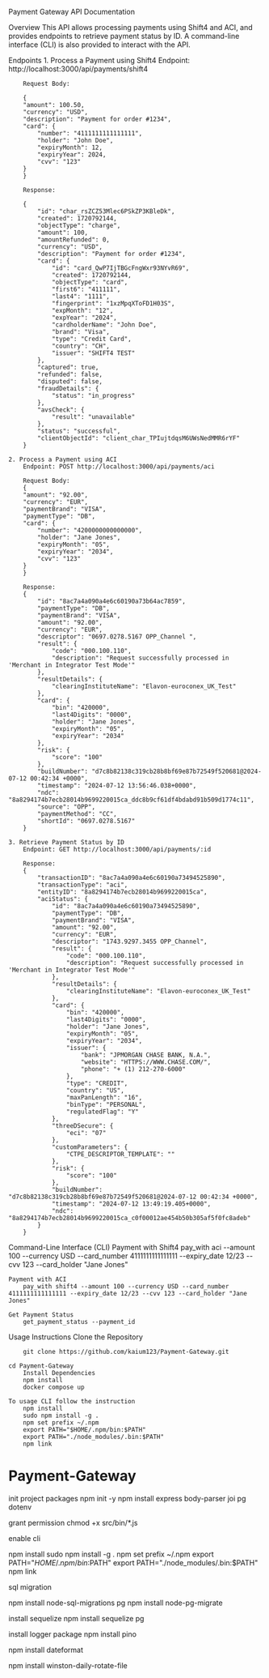 Payment Gateway API Documentation


Overview
    This API allows processing payments using Shift4 and ACI, and provides endpoints to retrieve payment status by ID. A command-line interface (CLI) is also provided to interact with the API.


Endpoints
    1. Process a Payment using Shift4
        Endpoint: http://localhost:3000/api/payments/shift4

        Request Body:

        {
        "amount": 100.50,
        "currency": "USD",
        "description": "Payment for order #1234",
        "card": {
            "number": "4111111111111111",
            "holder": "John Doe",
            "expiryMonth": 12,
            "expiryYear": 2024,
            "cvv": "123"
        }
        }

        Response:

        {
            "id": "char_rsZCZ53Mlec6PSkZP3KBleDk",
            "created": 1720792144,
            "objectType": "charge",
            "amount": 100,
            "amountRefunded": 0,
            "currency": "USD",
            "description": "Payment for order #1234",
            "card": {
                "id": "card_QwP7IjTBGcFngWxr93NYvR69",
                "created": 1720792144,
                "objectType": "card",
                "first6": "411111",
                "last4": "1111",
                "fingerprint": "1xzMpqXToFD1H03S",
                "expMonth": "12",
                "expYear": "2024",
                "cardholderName": "John Doe",
                "brand": "Visa",
                "type": "Credit Card",
                "country": "CH",
                "issuer": "SHIFT4 TEST"
            },
            "captured": true,
            "refunded": false,
            "disputed": false,
            "fraudDetails": {
                "status": "in_progress"
            },
            "avsCheck": {
                "result": "unavailable"
            },
            "status": "successful",
            "clientObjectId": "client_char_TPIujtdqsM6UWsNedMMR6rYF"
        }

    2. Process a Payment using ACI
        Endpoint: POST http://localhost:3000/api/payments/aci

        Request Body:
        {
        "amount": "92.00",
        "currency": "EUR",
        "paymentBrand": "VISA",
        "paymentType": "DB",
        "card": {
            "number": "4200000000000000",
            "holder": "Jane Jones",
            "expiryMonth": "05",
            "expiryYear": "2034",
            "cvv": "123"
        }
        }

        Response:
        {
            "id": "8ac7a4a090a4e6c60190a73b64ac7859",
            "paymentType": "DB",
            "paymentBrand": "VISA",
            "amount": "92.00",
            "currency": "EUR",
            "descriptor": "0697.0278.5167 OPP_Channel ",
            "result": {
                "code": "000.100.110",
                "description": "Request successfully processed in 'Merchant in Integrator Test Mode'"
            },
            "resultDetails": {
                "clearingInstituteName": "Elavon-euroconex_UK_Test"
            },
            "card": {
                "bin": "420000",
                "last4Digits": "0000",
                "holder": "Jane Jones",
                "expiryMonth": "05",
                "expiryYear": "2034"
            },
            "risk": {
                "score": "100"
            },
            "buildNumber": "d7c8b82138c319cb28b8bf69e87b72549f520681@2024-07-12 00:42:34 +0000",
            "timestamp": "2024-07-12 13:56:46.038+0000",
            "ndc": "8a8294174b7ecb28014b9699220015ca_ddc8b9cf61df4bdabd91b509d1774c11",
            "source": "OPP",
            "paymentMethod": "CC",
            "shortId": "0697.0278.5167"
        }

    3. Retrieve Payment Status by ID
        Endpoint: GET http://localhost:3000/api/payments/:id

        Response:
        {
            "transactionID": "8ac7a4a090a4e6c60190a73494525890",
            "transactionType": "aci",
            "entityID": "8a8294174b7ecb28014b9699220015ca",
            "aciStatus": {
                "id": "8ac7a4a090a4e6c60190a73494525890",
                "paymentType": "DB",
                "paymentBrand": "VISA",
                "amount": "92.00",
                "currency": "EUR",
                "descriptor": "1743.9297.3455 OPP_Channel",
                "result": {
                    "code": "000.100.110",
                    "description": "Request successfully processed in 'Merchant in Integrator Test Mode'"
                },
                "resultDetails": {
                    "clearingInstituteName": "Elavon-euroconex_UK_Test"
                },
                "card": {
                    "bin": "420000",
                    "last4Digits": "0000",
                    "holder": "Jane Jones",
                    "expiryMonth": "05",
                    "expiryYear": "2034",
                    "issuer": {
                        "bank": "JPMORGAN CHASE BANK, N.A.",
                        "website": "HTTPS://WWW.CHASE.COM/",
                        "phone": "+ (1) 212-270-6000"
                    },
                    "type": "CREDIT",
                    "country": "US",
                    "maxPanLength": "16",
                    "binType": "PERSONAL",
                    "regulatedFlag": "Y"
                },
                "threeDSecure": {
                    "eci": "07"
                },
                "customParameters": {
                    "CTPE_DESCRIPTOR_TEMPLATE": ""
                },
                "risk": {
                    "score": "100"
                },
                "buildNumber": "d7c8b82138c319cb28b8bf69e87b72549f520681@2024-07-12 00:42:34 +0000",
                "timestamp": "2024-07-12 13:49:19.405+0000",
                "ndc": "8a8294174b7ecb28014b9699220015ca_c0f00012ae454b50b305af5f0fc8adeb"
            }
        }

Command-Line Interface (CLI)
    Payment with Shift4
        pay_with aci --amount 100 --currency USD --card_number 4111111111111111 --expiry_date 12/23 --cvv 123 --card_holder "Jane Jones"


    Payment with ACI
        pay_with shift4 --amount 100 --currency USD --card_number 4111111111111111 --expiry_date 12/23 --cvv 123 --card_holder "Jane Jones"

    Get Payment Status
        get_payment_status --payment_id

Usage Instructions
    Clone the Repository

        git clone https://github.com/kaium123/Payment-Gateway.git

    cd Payment-Gateway
        Install Dependencies
        npm install
        docker compose up

    To usage CLI follow the instruction
        npm install 
        sudo npm install -g . 
        npm set prefix ~/.npm
        export PATH="$HOME/.npm/bin:$PATH"
        export PATH="./node_modules/.bin:$PATH"
        npm link








# Payment-Gateway
init project packages
npm init -y
npm install express body-parser joi pg dotenv

grant permission
chmod +x src/bin/*.js



enable cli

npm install 
sudo npm install -g . 
npm set prefix ~/.npm
export PATH="$HOME/.npm/bin:$PATH"
export PATH="./node_modules/.bin:$PATH"
npm link


sql migration

npm install node-sql-migrations pg
npm install node-pg-migrate

install sequelize
npm install sequelize pg

install logger package
npm install pino

npm install dateformat

npm install winston-daily-rotate-file
